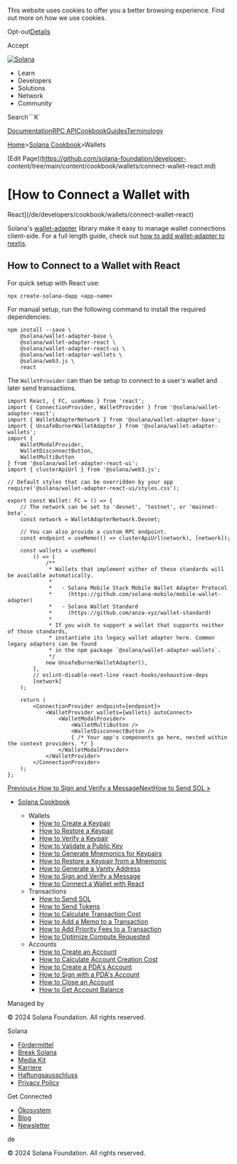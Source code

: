 This website uses cookies to offer you a better browsing experience. Find out
more on how we use cookies.

Opt-out[Details](/de/privacy-policy#collection-of-information)

Accept

[![Solana](/_next/static/media/logotype-dark.f79d530d.svg)](/de)

  * Learn
  * Developers
  * Solutions
  * Network
  * Community

Search```K`

[Documentation](/de/docs)[RPC
API](/de/docs/rpc)[Cookbook](/de/developers/cookbook)[Guides](/de/developers/guides)[Terminology](/de/docs/terminology)

[Home](/de)>[Solana Cookbook](/de/developers/cookbook)>Wallets

[Edit Page](https://github.com/solana-foundation/developer-
content/tree/main/content/cookbook/wallets/connect-wallet-react.md)

# [How to Connect a Wallet with
React](/de/developers/cookbook/wallets/connect-wallet-react)

Solana's [wallet-adapter](https://github.com/anza-xyz/wallet-adapter) library
make it easy to manage wallet connections client-side. For a full length
guide, check out [how to add wallet-adapter to
nextjs](/de/developers/guides/wallets/add-solana-wallet-adapter-to-nextjs).

## How to Connect to a Wallet with React #

For quick setup with React use:

    
    
    npx create-solana-dapp <app-name>

For manual setup, run the following command to install the required
dependencies:

    
    
    npm install --save \
        @solana/wallet-adapter-base \
        @solana/wallet-adapter-react \
        @solana/wallet-adapter-react-ui \
        @solana/wallet-adapter-wallets \
        @solana/web3.js \
        react

The `WalletProvider` can than be setup to connect to a user's wallet and later
send transactions.

    
    
    import React, { FC, useMemo } from 'react';
    import { ConnectionProvider, WalletProvider } from '@solana/wallet-adapter-react';
    import { WalletAdapterNetwork } from '@solana/wallet-adapter-base';
    import { UnsafeBurnerWalletAdapter } from '@solana/wallet-adapter-wallets';
    import {
        WalletModalProvider,
        WalletDisconnectButton,
        WalletMultiButton
    } from '@solana/wallet-adapter-react-ui';
    import { clusterApiUrl } from '@solana/web3.js';
     
    // Default styles that can be overridden by your app
    require('@solana/wallet-adapter-react-ui/styles.css');
     
    export const Wallet: FC = () => {
        // The network can be set to 'devnet', 'testnet', or 'mainnet-beta'.
        const network = WalletAdapterNetwork.Devnet;
     
        // You can also provide a custom RPC endpoint.
        const endpoint = useMemo(() => clusterApiUrl(network), [network]);
     
        const wallets = useMemo(
            () => [
                /**
                 * Wallets that implement either of these standards will be available automatically.
                 *
                 *   - Solana Mobile Stack Mobile Wallet Adapter Protocol
                 *     (https://github.com/solana-mobile/mobile-wallet-adapter)
                 *   - Solana Wallet Standard
                 *     (https://github.com/anza-xyz/wallet-standard)
                 *
                 * If you wish to support a wallet that supports neither of those standards,
                 * instantiate its legacy wallet adapter here. Common legacy adapters can be found
                 * in the npm package `@solana/wallet-adapter-wallets`.
                 */
                new UnsafeBurnerWalletAdapter(),
            ],
            // eslint-disable-next-line react-hooks/exhaustive-deps
            [network]
        );
     
        return (
            <ConnectionProvider endpoint={endpoint}>
                <WalletProvider wallets={wallets} autoConnect>
                    <WalletModalProvider>
                        <WalletMultiButton />
                        <WalletDisconnectButton />
                        { /* Your app's components go here, nested within the context providers. */ }
                    </WalletModalProvider>
                </WalletProvider>
            </ConnectionProvider>
        );
    };

[Previous« How to Sign and Verify a
Message](/de/developers/cookbook/wallets/sign-message)[NextHow to Send SOL
»](/de/developers/cookbook/transactions/send-sol)

  * [Solana Cookbook](/de/developers/cookbook)

    * Wallets
      * [How to Create a Keypair](/de/developers/cookbook/wallets/create-keypair)
      * [How to Restore a Keypair](/de/developers/cookbook/wallets/restore-keypair)
      * [How to Verify a Keypair](/de/developers/cookbook/wallets/verify-keypair)
      * [How to Validate a Public Key](/de/developers/cookbook/wallets/check-publickey)
      * [How to Generate Mnemonics for Keypairs](/de/developers/cookbook/wallets/generate-mnemonic)
      * [How to Restore a Keypair from a Mnemonic](/de/developers/cookbook/wallets/restore-from-mnemonic)
      * [How to Generate a Vanity Address](/de/developers/cookbook/wallets/generate-vanity-address)
      * [How to Sign and Verify a Message](/de/developers/cookbook/wallets/sign-message)
      * [How to Connect a Wallet with React](/de/developers/cookbook/wallets/connect-wallet-react)
    * Transactions
      * [How to Send SOL](/de/developers/cookbook/transactions/send-sol)
      * [How to Send Tokens](/de/developers/cookbook/transactions/send-tokens)
      * [How to Calculate Transaction Cost](/de/developers/cookbook/transactions/calculate-cost)
      * [How to Add a Memo to a Transaction](/de/developers/cookbook/transactions/add-memo)
      * [How to Add Priority Fees to a Transaction](/de/developers/cookbook/transactions/add-priority-fees)
      * [How to Optimize Compute Requested](/de/developers/cookbook/transactions/optimize-compute)
    * Accounts
      * [How to Create an Account](/de/developers/cookbook/accounts/create-account)
      * [How to Calculate Account Creation Cost](/de/developers/cookbook/accounts/calculate-rent)
      * [How to Create a PDA's Account](/de/developers/cookbook/accounts/create-pda-account)
      * [How to Sign with a PDA's Account](/de/developers/cookbook/accounts/sign-with-pda)
      * [How to Close an Account](/de/developers/cookbook/accounts/close-account)
      * [How to Get Account Balance](/de/developers/cookbook/accounts/get-account-balance)

Managed by

[](/de)

[](/youtube)[](/twitter)[](/discord)[](/reddit)[](/github)[](/telegram)

© 2024 Solana Foundation. All rights reserved.

Solana

  * [Fördermittel](https://solana.org/grants)
  * [Break Solana](https://break.solana.com/)
  * [Media Kit](/de/branding)
  * [Karriere](https://jobs.solana.com/)
  * [Haftungsausschluss](/de/tos)
  * [Privacy Policy](/de/privacy-policy)

Get Connected

  * [Ökosystem](/de/ecosystem)
  * [Blog](/de/news)
  * [Newsletter](/de/newsletter)

de

© 2024 Solana Foundation. All rights reserved.

